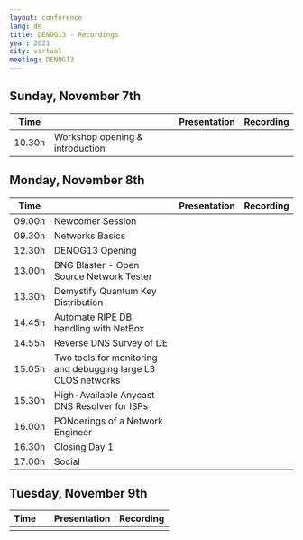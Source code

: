 ```yaml
---
layout: conference
lang: de
title: DENOG13 - Recordings
year: 2021
city: virtual
meeting: DENOG13
---
```


## Sunday, November 7th
| Time  |                                | Presentation                  |  Recording                    |
|-------|--------------------------------|-------------------------------|-------------------------------|
| 10.30h |Workshop opening & introduction | | |  


## Monday, November 8th
| Time  |                                | Presentation                  |  Recording                    |
|-------|--------------------------------|-------------------------------|-------------------------------|
| 09.00h | Newcomer Session | |
| 09.30h | Networks Basics | |
| 12.30h | DENOG13 Opening | |
| 13.00h | BNG Blaster - Open Source Network Tester | |
| 13.30h | Demystify Quantum Key Distribution  | |
| 14.45h | Automate RIPE DB handling with NetBox | |
| 14.55h | Reverse DNS Survey of DE  | |
| 15.05h | Two tools for monitoring and debugging large L3 CLOS networks | |
| 15.30h | High-Available Anycast DNS Resolver for ISPs | |
| 16.00h | PONderings of a Network Engineer | |
| 16.30h | Closing Day 1 | |
| 17.00h | Social | |

## Tuesday, November 9th

| Time  |                                | Presentation                  |  Recording                    |
|-------|--------------------------------|-------------------------------|-------------------------------|
| | | | |















